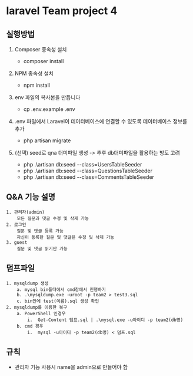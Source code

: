 laravel Team project 4
======================

## 실행방법

1. Composer 종속성 설치
    - composer install

2. NPM 종속성 설치
    - npm install
3. env 파일의 복사본을 만듭니다
    - cp .env.example .env

4. .env 파일에서 Laravel이 데이터베이스에 연결할 수 있도록 데이터베이스 정보를 추가
    - php artisan migrate
5. (선택) seed로 qna 더미파일 생성 -> 추후 db더미파일을 활용하는 방도 고려
    - php .\artisan db:seed --class=UsersTableSeeder  
    - php .\artisan db:seed --class=QuestionsTableSeeder
    - php .\artisan db:seed --class=CommentsTableSeeder 


## Q&A 기능 설명
    1. 관리자(admin)
        모든 질문과 댓글 수정 및 삭제 가능
    2. 로그인
        질문 및 댓글 등록 가능
        자신이 등록한 질문 및 댓글은 수정 및 삭제 가능
    3. guest
        질문 및 댓글 읽기만 가능

## 덤프파일
    1. mysqldump 생성
		a. mysql bin폴더에서 cmd창에서 진행하기
		b. .\mysqldump.exe -uroot -p team2 > test3.sql
		c. bin안에 test(이름).sql 생성 확인
	2. mysqldump를 이용한 복구
		a. PowerShell 인경우
			i.  Get-Content 덤프.sql | .\mysql.exe -u아이디 -p team2(db명)
		b. cmd 경우
            i.  mysql -u아이디 -p team2(db명) < 덤프.sql

## 규칙

 - 관리자 기능 사용시 name을 admin으로 만들어야 함